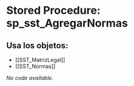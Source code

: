 # Stored Procedure: sp_sst_AgregarNormas

## Usa los objetos:
- [[SST_MatrizLegal]]
- [[SST_Normas]]

*No code available.*
